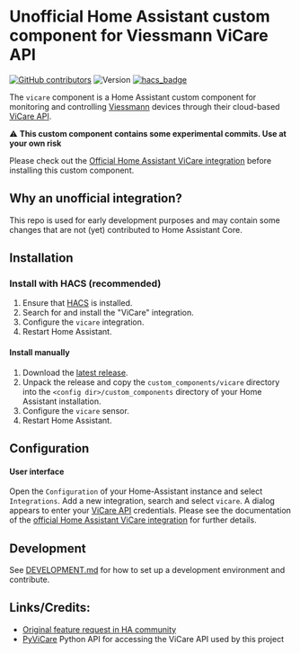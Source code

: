 # Unofficial Home Assistant custom component for Viessmann ViCare API

[![GitHub contributors](https://img.shields.io/github/contributors/oischinger/ha_vicare)](https://github.com/thebino/vicare/graphs/contributors)
![Version](https://img.shields.io/github/v/release/oischinger/ha_vicare)
[![hacs_badge](https://img.shields.io/badge/HACS-Custom-41BDF5.svg)](https://github.com/hacs/integration)

The `vicare` component is a Home Assistant custom component for monitoring and controlling [Viessmann](https://www.viessmann.family) devices through their cloud-based [ViCare API](https://developer.viessmann.com/start.html).

⚠️ **This custom component contains some experimental commits. Use at your own risk**

Please check out the [Official Home Assistant ViCare integration](https://www.home-assistant.io/integrations/vicare) before installing this custom component.

## Why an unofficial integration?

This repo is used for early development purposes and may contain some changes that are not (yet) contributed to Home Assistant Core.

## Installation

### Install with HACS (recommended)

1. Ensure that [HACS](https://community.home-assistant.io/t/custom-component-hacs) is installed.
2. Search for and install the "ViCare" integration.
3. Configure the `vicare` integration.
4. Restart Home Assistant.

#### Install manually

1. Download the [latest release](https://github.com/oischinger/ha_vicare/releases/latest).
2. Unpack the release and copy the `custom_components/vicare` directory
   into the `<config dir>/custom_components` directory of your Home Assistant installation.
3. Configure the `vicare` sensor.
4. Restart Home Assistant.

## Configuration

#### User interface

Open the `Configuration` of your Home-Assistant instance and select `Integrations`.
Add a new integration, search and select `vicare`.
A dialog appears to enter your [ViCare API](https://developer.viessmann.com/start.html) credentials. Please see the documentation of the [official Home Assistant ViCare integration](https://www.home-assistant.io/integrations/vicare) for further details.

## Development

See [DEVELOPMENT.md](DEVELOPMENT.md) for how to set up a development environment and contribute.

## Links/Credits:

- [Original feature request in HA community](https://community.home-assistant.io/t/viessmann-component/77873)
- [PyViCare](https://github.com/somm15/PyViCare) Python API for accessing the ViCare API used by this project
